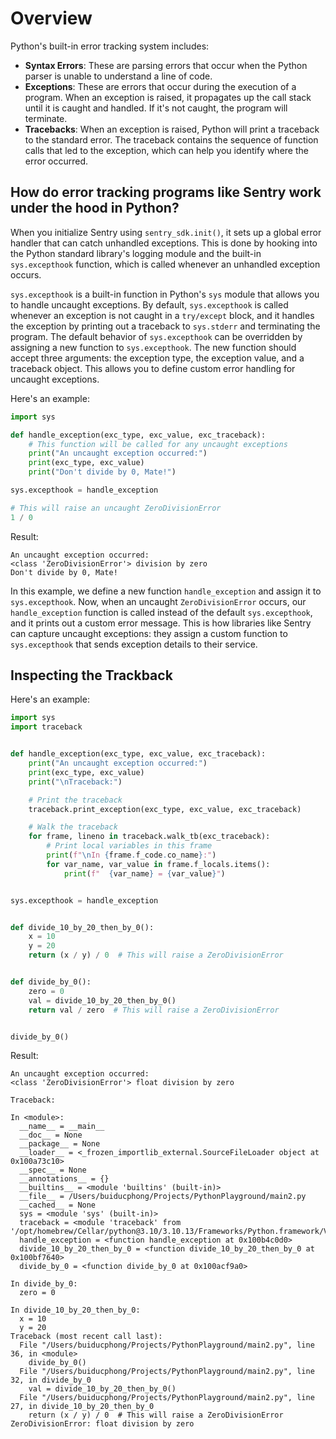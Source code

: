 # Overview
Python's built-in error tracking system includes:
- **Syntax Errors**: These are parsing errors that occur when the Python parser is unable to understand a line of code.
- **Exceptions**: These are errors that occur during the execution of a program. When an exception is raised, it propagates up the call stack until it is caught and handled. If it's not caught, the program will terminate.
- **Tracebacks**: When an exception is raised, Python will print a traceback to the standard error. The traceback contains the sequence of function calls that led to the exception, which can help you identify where the error occurred.

## How do error tracking programs like Sentry work under the hood in Python?
When you initialize Sentry using `sentry_sdk.init()`, it sets up a global error handler that can catch unhandled exceptions. This is done by hooking into the Python standard library's logging module and the built-in `sys.excepthook` function, which is called whenever an unhandled exception occurs.

`sys.excepthook` is a built-in function in Python's `sys` module that allows you to handle uncaught exceptions. By default, `sys.excepthook` is called whenever an exception is not caught in a `try/except` block, and it handles the exception by printing out a traceback to `sys.stderr` and terminating the program. The default behavior of `sys.excepthook` can be overridden by assigning a new function to `sys.excepthook`. The new function should accept three arguments: the exception type, the exception value, and a traceback object. This allows you to define custom error handling for uncaught exceptions.

Here's an example:

```python
import sys

def handle_exception(exc_type, exc_value, exc_traceback):
    # This function will be called for any uncaught exceptions
    print("An uncaught exception occurred:")
    print(exc_type, exc_value)
    print("Don't divide by 0, Mate!")

sys.excepthook = handle_exception

# This will raise an uncaught ZeroDivisionError
1 / 0
```

Result:
```
An uncaught exception occurred:
<class 'ZeroDivisionError'> division by zero
Don't divide by 0, Mate!
```

In this example, we define a new function `handle_exception` and assign it to `sys.excepthook`. Now, when an uncaught `ZeroDivisionError` occurs, our `handle_exception` function is called instead of the default `sys.excepthook`, and it prints out a custom error message. This is how libraries like Sentry can capture uncaught exceptions: they assign a custom function to `sys.excepthook` that sends exception details to their service.

## Inspecting the Trackback
Here's an example:
```python
import sys
import traceback


def handle_exception(exc_type, exc_value, exc_traceback):
    print("An uncaught exception occurred:")
    print(exc_type, exc_value)
    print("\nTraceback:")

    # Print the traceback
    traceback.print_exception(exc_type, exc_value, exc_traceback)

    # Walk the traceback
    for frame, lineno in traceback.walk_tb(exc_traceback):
        # Print local variables in this frame
        print(f"\nIn {frame.f_code.co_name}:")
        for var_name, var_value in frame.f_locals.items():
            print(f"  {var_name} = {var_value}")


sys.excepthook = handle_exception


def divide_10_by_20_then_by_0():
    x = 10
    y = 20
    return (x / y) / 0  # This will raise a ZeroDivisionError


def divide_by_0():
    zero = 0
    val = divide_10_by_20_then_by_0()
    return val / zero  # This will raise a ZeroDivisionError


divide_by_0()
```

Result:
```
An uncaught exception occurred:
<class 'ZeroDivisionError'> float division by zero

Traceback:

In <module>:
  __name__ = __main__
  __doc__ = None
  __package__ = None
  __loader__ = <_frozen_importlib_external.SourceFileLoader object at 0x100a73c10>
  __spec__ = None
  __annotations__ = {}
  __builtins__ = <module 'builtins' (built-in)>
  __file__ = /Users/buiducphong/Projects/PythonPlayground/main2.py
  __cached__ = None
  sys = <module 'sys' (built-in)>
  traceback = <module 'traceback' from '/opt/homebrew/Cellar/python@3.10/3.10.13/Frameworks/Python.framework/Versions/3.10/lib/python3.10/traceback.py'>
  handle_exception = <function handle_exception at 0x100b4c0d0>
  divide_10_by_20_then_by_0 = <function divide_10_by_20_then_by_0 at 0x100bf7640>
  divide_by_0 = <function divide_by_0 at 0x100acf9a0>

In divide_by_0:
  zero = 0

In divide_10_by_20_then_by_0:
  x = 10
  y = 20
Traceback (most recent call last):
  File "/Users/buiducphong/Projects/PythonPlayground/main2.py", line 36, in <module>
    divide_by_0()
  File "/Users/buiducphong/Projects/PythonPlayground/main2.py", line 32, in divide_by_0
    val = divide_10_by_20_then_by_0()
  File "/Users/buiducphong/Projects/PythonPlayground/main2.py", line 27, in divide_10_by_20_then_by_0
    return (x / y) / 0  # This will raise a ZeroDivisionError
ZeroDivisionError: float division by zero
```

